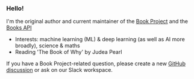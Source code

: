 ### Hello!

I'm the original author and current maintainer of the [Book Project](https://github.com/Project-Books/book-project) and the [Books API](https://github.com/Project-Books/books-api)

- Interests: machine learning (ML) & deep learning (as well as AI more broadly), science & maths
- Reading 'The Book of Why' by Judea Pearl

If you have a Book Project-related question, please create a new [GitHub discussion](https://github.com/Project-Books/book-project/discussions) or ask on our Slack workspace.
